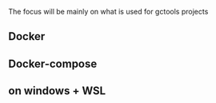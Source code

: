 The focus will be mainly on what is used for gctools projects

 ## Docker


 ## Docker-compose


 ## on windows + WSL
